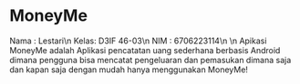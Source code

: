 # MoneyMe
Nama : Lestari\n
Kelas: D3IF 46-03\n
NIM  : 6706223114\n
\n
Apikasi MoneyMe adalah Aplikasi pencatatan uang sederhana berbasis Android dimana pengguna bisa mencatat pengeluaran dan pemasukan dimana saja dan kapan saja dengan mudah hanya menggunakan MoneyMe!
